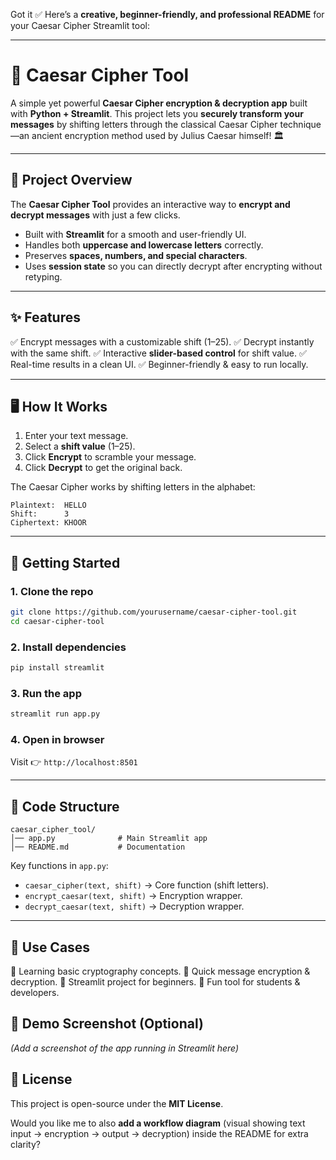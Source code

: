 Got it ✅
Here’s a **creative, beginner-friendly, and professional README** for your Caesar Cipher Streamlit tool:

---

# 🔐 Caesar Cipher Tool

A simple yet powerful **Caesar Cipher encryption & decryption app** built with **Python + Streamlit**.
This project lets you **securely transform your messages** by shifting letters through the classical Caesar Cipher technique—an ancient encryption method used by Julius Caesar himself! 🏛️

---

## 📖 Project Overview

The **Caesar Cipher Tool** provides an interactive way to **encrypt and decrypt messages** with just a few clicks.

* Built with **Streamlit** for a smooth and user-friendly UI.
* Handles both **uppercase and lowercase letters** correctly.
* Preserves **spaces, numbers, and special characters**.
* Uses **session state** so you can directly decrypt after encrypting without retyping.

---

## ✨ Features

✅ Encrypt messages with a customizable shift (1–25).
✅ Decrypt instantly with the same shift.
✅ Interactive **slider-based control** for shift value.
✅ Real-time results in a clean UI.
✅ Beginner-friendly & easy to run locally.

---

## 🖥️ How It Works

1. Enter your text message.
2. Select a **shift value** (1–25).
3. Click **Encrypt** to scramble your message.
4. Click **Decrypt** to get the original back.

The Caesar Cipher works by shifting letters in the alphabet:

```
Plaintext:  HELLO
Shift:      3
Ciphertext: KHOOR
```

---

## 🚀 Getting Started

### 1. Clone the repo

```bash
git clone https://github.com/yourusername/caesar-cipher-tool.git
cd caesar-cipher-tool
```

### 2. Install dependencies

```bash
pip install streamlit
```

### 3. Run the app

```bash
streamlit run app.py
```

### 4. Open in browser

Visit 👉 `http://localhost:8501`

---

## 📂 Code Structure

```
caesar_cipher_tool/
│── app.py              # Main Streamlit app
│── README.md           # Documentation
```

Key functions in `app.py`:

* `caesar_cipher(text, shift)` → Core function (shift letters).
* `encrypt_caesar(text, shift)` → Encryption wrapper.
* `decrypt_caesar(text, shift)` → Decryption wrapper.

---

## 🎯 Use Cases

🔹 Learning basic cryptography concepts.
🔹 Quick message encryption & decryption.
🔹 Streamlit project for beginners.
🔹 Fun tool for students & developers.



## 📸 Demo Screenshot (Optional)

*(Add a screenshot of the app running in Streamlit here)*



## 📜 License

This project is open-source under the **MIT License**.

Would you like me to also **add a workflow diagram** (visual showing text input → encryption → output → decryption) inside the README for extra clarity?
